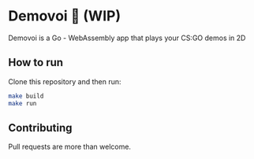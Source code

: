 # Demovoi 🎯 (WIP)

Demovoi is a Go - WebAssembly app that plays your CS:GO demos in 2D

## How to run

Clone this repository and then run:

```bash
make build
make run
```
## Contributing

Pull requests are more than welcome. 